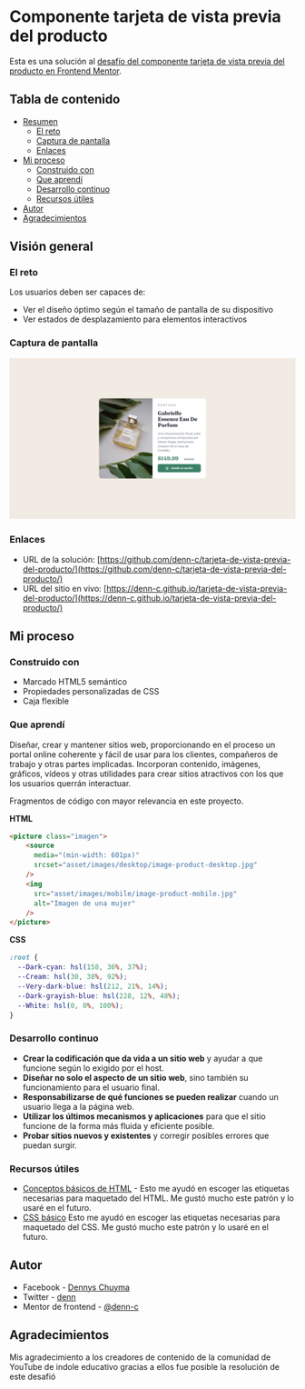 
# Componente tarjeta de vista previa del producto

Esta es una solución al [desafío del componente tarjeta de vista previa del producto en Frontend Mentor](https://www.frontendmentor.io/challenges/product-preview-card-component-GO7UmttRfa).

## Tabla de contenido

- [Resumen](#resumen)
  - [El reto](#el-reto)
  - [Captura de pantalla](#captura-de-pantalla)
  - [Enlaces](#enlaces)
- [Mi proceso](#mi-proceso)
  - [Construido con](#construido-con)
  - [Que aprendí](#que-aprendí)
  - [Desarrollo continuo](#desarrollo-continuo)
  - [Recursos útiles](#recursos-útiles)
- [Autor](#autor)
- [Agradecimientos](#agradecimientos)


## Visión general

### El reto

Los usuarios deben ser capaces de:

- Ver el diseño óptimo según el tamaño de pantalla de su dispositivo
- Ver estados de desplazamiento para elementos interactivos

### Captura de pantalla

![Vista previa del diseño para el desafío de codificación del componente tarjeta de vista previa del producto](./asset/images/vista-previa.png)



### Enlaces

- URL de la solución: [https://github.com/denn-c/tarjeta-de-vista-previa-del-producto/](https://github.com/denn-c/tarjeta-de-vista-previa-del-producto/)
- URL del sitio en vivo: [https://denn-c.github.io/tarjeta-de-vista-previa-del-producto/](https://denn-c.github.io/tarjeta-de-vista-previa-del-producto/)

## Mi proceso

### Construido con

- Marcado HTML5 semántico
- Propiedades personalizadas de CSS
- Caja flexible

### Que aprendí

Diseñar, crear y mantener sitios web, proporcionando en el proceso un portal online coherente y fácil de usar para los clientes, compañeros de trabajo y otras partes implicadas. Incorporan contenido, imágenes, gráficos, vídeos y otras utilidades para crear sitios atractivos con los que los usuarios querrán interactuar.  

Fragmentos de código con mayor relevancia en este proyecto.

**HTML**

```html
<picture class="imagen">
    <source
      media="(min-width: 601px)"
      srcset="asset/images/desktop/image-product-desktop.jpg"
    />
    <img
      src="asset/images/mobile/image-product-mobile.jpg"
      alt="Imagen de una mujer"
    />
</picture>
```
**CSS**
```css
:root {
  --Dark-cyan: hsl(158, 36%, 37%);
  --Cream: hsl(30, 38%, 92%);
  --Very-dark-blue: hsl(212, 21%, 14%);
  --Dark-grayish-blue: hsl(228, 12%, 48%);
  --White: hsl(0, 0%, 100%);
}
```
### Desarrollo continuo

- **Crear la codificación que da vida a un sitio web** y ayudar a que funcione según lo exigido por el host.  
- **Diseñar no solo el aspecto de un sitio web**, sino también su funcionamiento para el usuario final.  
- **Responsabilizarse de qué funciones se pueden realizar** cuando un usuario llega a la página web.  
- **Utilizar los últimos mecanismos y aplicaciones** para que el sitio funcione de la forma más fluida y eficiente posible.  
- **Probar sitios nuevos y existentes** y corregir posibles errores que puedan surgir.  

### Recursos útiles

- [Conceptos básicos de HTML](https://developer.mozilla.org/es/docs/Learn/Getting_started_with_the_web/HTML_basics) - Esto me ayudó en escoger las etiquetas necesarias para maquetado del HTML. Me gustó mucho este patrón y lo usaré en el futuro.
- [CSS básico](https://developer.mozilla.org/es/docs/Learn/Getting_started_with_the_web/CSS_basics)  Esto me ayudó en escoger las etiquetas necesarias para maquetado del CSS. Me gustó mucho este patrón y lo usaré en el futuro.

## Autor

- Facebook - [Dennys Chuyma](https://www.facebook.com/dennys.chuyma)
- Twitter - [denn](https://twitter.com/dennyschuyma)
- Mentor de frontend - [@denn-c](https://www.frontendmentor.io/profile/denn-c)

## Agradecimientos

Mis agradecimiento a los creadores de contenido de la comunidad de YouTube de indole educativo gracias a ellos fue posible la resolución de este desafió
